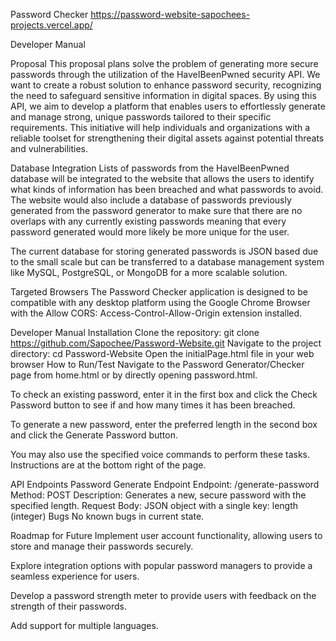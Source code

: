 Password Checker
https://password-website-sapochees-projects.vercel.app/

Developer Manual

Proposal
This proposal plans solve the problem of generating more secure passwords through the utilization of the HaveIBeenPwned security API. We want to create a robust solution to enhance password security, recognizing the need to safeguard sensitive information in digital spaces. By using this API, we aim to develop a platform that enables users to effortlessly generate and manage strong, unique passwords tailored to their specific requirements. This initiative will help individuals and organizations with a reliable toolset for strengthening their digital assets against potential threats and vulnerabilities.

Database Integration
Lists of passwords from the HaveIBeenPwned database will be integrated to the website that allows the users to identify what kinds of information has been breached and what passwords to avoid. The website would also include a database of passwords previously generated from the password generator to make sure that there are no overlaps with any currently existing passwords meaning that every password generated would more likely be more unique for the user.

The current database for storing generated passwords is JSON based due to the small scale but can be transferred to a database management system like MySQL, PostgreSQL, or MongoDB for a more scalable solution.

Targeted Browsers
The Password Checker application is designed to be compatible with any desktop platform using the Google Chrome Browser with the Allow CORS: Access-Control-Allow-Origin extension installed.

Developer Manual
Installation
Clone the repository:
git clone https://github.com/Sapochee/Password-Website.git
Navigate to the project directory:
cd Password-Website
Open the initialPage.html file in your web browser
How to Run/Test
Navigate to the Password Generator/Checker page from home.html or by directly opening password.html.

To check an existing password, enter it in the first box and click the Check Password button to see if and how many times it has been breached.

To generate a new password, enter the preferred length in the second box and click the Generate Password button.

You may also use the specified voice commands to perform these tasks. Instructions are at the bottom right of the page.

API Endpoints
Password Generate Endpoint
Endpoint: /generate-password
Method: POST
Description: Generates a new, secure password with the specified length.
Request Body: JSON object with a single key: length (integer)
Bugs
No known bugs in current state.

Roadmap for Future
Implement user account functionality, allowing users to store and manage their passwords securely.

Explore integration options with popular password managers to provide a seamless experience for users.

Develop a password strength meter to provide users with feedback on the strength of their passwords.

Add support for multiple languages.
